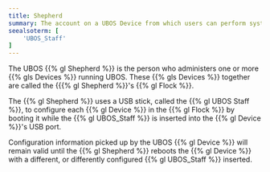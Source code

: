 ```yaml
---
title: Shepherd
summary: The account on a UBOS Device from which users can perform system administration.
seealsoterm: [
    'UBOS_Staff'
]
---
```


The UBOS {{% gl Shepherd %}} is the person who administers one or more {{% gls Devices %}}
running UBOS. These {{% gls Devices %}} together are called the {{{% gl Shepherd %}}'s
{{% gl Flock %}}.

The {{% gl Shepherd %}} uses a USB stick, called the {{% gl UBOS Staff %}}, to
configure each {{% gl Device %}} in the {{% gl Flock %}} by booting it while the
{{% gl UBOS_Staff %}} is inserted into the {{% gl Device %}}'s USB port.

Configuration information picked up by the UBOS {{% gl Device %}} will remain valid
until the {{% gl Shepherd %}} reboots the {{% gl Device %}} with a different, or
differently configured {{% gl UBOS_Staff %}} inserted.

